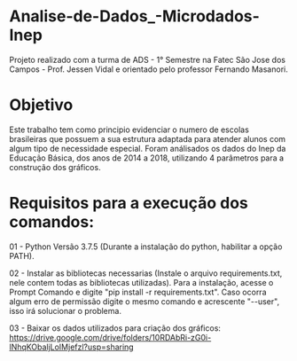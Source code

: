 # Analise-de-Dados_-Microdados-Inep
Projeto realizado com a turma de ADS - 1° Semestre na Fatec São Jose dos Campos - Prof. Jessen Vidal e orientado pelo professor Fernando Masanori.

# Objetivo
Este trabalho tem como principio evidenciar o numero de escolas brasileiras que possuem a sua estrutura adaptada para atender alunos com algum tipo de necessidade especial. Foram análisados os dados do Inep da Educação Básica, dos anos de 2014 a 2018, utilizando 4 parâmetros para a construção dos gráficos.

# Requisitos para a execução dos comandos:
01 - Python Versão 3.7.5 (Durante a instalação do python, habilitar a opção PATH).

02 - Instalar as bibliotecas necessarias (Instale o arquivo requirements.txt, nele contem todas as bibliotecas utilizadas). Para a instalação, acesse o Prompt Comando e digite "pip install -r requirements.txt". Caso ocorra algum erro de permissão digite o mesmo comando e acrescente "--user", isso irá solucionar o problema.

03 - Baixar os dados utilizados para criação dos gráficos: https://drive.google.com/drive/folders/10RDAbRi-zG0i-lNhqKObaljLoIMjefzl?usp=sharing
